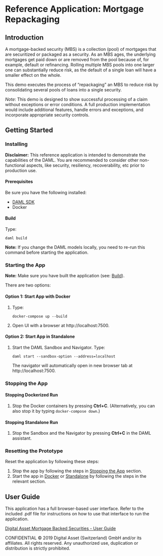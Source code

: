 # Reference Application: Mortgage Repackaging

## Introduction
A mortgage-backed security (MBS) is a collection (pool) of mortgages that are securitized or
packaged as a security. As an MBS ages, the underlying mortgages get paid down or are
removed from the pool because of, for example, default or refinancing. Rolling multiple MBS
pools into one larger one can substantially reduce risk, as the default of a single loan will have a
smaller effect on the whole.

This demo executes the process of “repackaging” an MBS to reduce risk by consolidating
several pools of loans into a single security.

*Note*: This demo is designed to show successful processing of a claim without exceptions or error conditions. A full production implementation would include additional features, handle errors and exceptions, and incorporate appropriate security controls.

## Getting Started

### Installing

**Disclaimer:** This reference application is intended to demonstrate the capabilities of the DAML. You are recommended to consider other non-functional aspects, like security, resiliency, recoverability, etc prior to production use.

#### Prerequisites

Be sure you have the following installed:
- [DAML SDK](https://docs.daml.com/)
- Docker

#### Build

Type:
```shell
daml build
```

**Note:** If you change the DAML models locally, you need to re-run this command before starting the application.

### Starting the App

**Note:** Make sure you have built the application (see: [Build](#build)).

There are two options:

#### Option 1: Start App with Docker

1. Type:
    ```shell
    docker-compose up --build
    ```
2. Open UI with a browser at http://localhost:7500.

#### Option 2: Start App in Standalone

1. Start the DAML Sandbox and Navigator. Type:
    ```shell
    daml start --sandbox-option --address=localhost
    ```
    The navigator will automatically open in new browser tab at http://localhost:7500.

### Stopping the App

#### Stopping Dockerized Run
1. Stop the Docker containers by pressing **Ctrl+C**. (Alternatively, you can also stop it by typing `docker-compose down`.)

#### Stopping Standalone Run
1. Stop the Sandbox and the Navigator by pressing **Ctrl+C** in the DAML assistant.

### Resetting the Prototype

Reset the application by following these steps:
1.  Stop the app by following the steps in [Stopping the App](#stopping-the-app) section.
2.  Start the app in [Docker](#using-docker) or [Standalone](#standalone-mode) by following the steps in the relevant section.


## User Guide

This application has a full browser-based user interface. Refer to the included .pdf file for instructions on how to use that interface to run the application.

[Digital Asset Mortgage Backed Securities - User Guide](https://github.com/DACH-NY/ex-mortgage-repackaging/blob/master/Digital%20Asset%20Mortgage%20Backed%20Securities%20-%20User%20Guide.pdf)


CONFIDENTIAL © 2019 Digital Asset (Switzerland) GmbH and/or its affiliates. All rights reserved.
Any unauthorized use, duplication or distribution is strictly prohibited.
